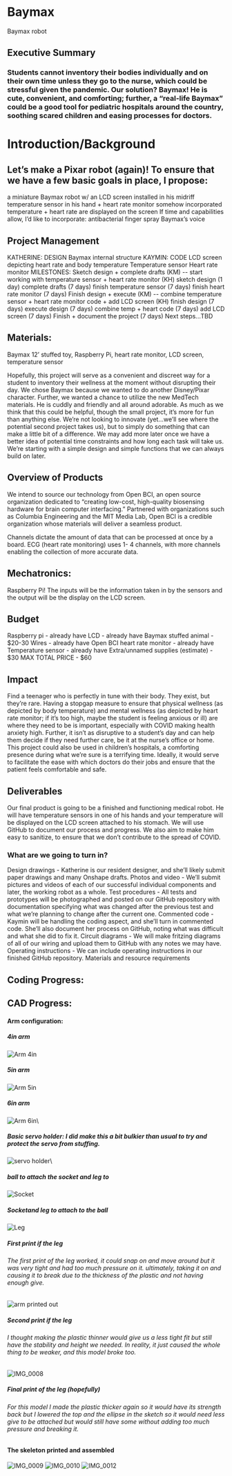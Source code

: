 # Baymax
Baymax robot
## Executive Summary
### Students cannot inventory their bodies individually and on their own time unless they go to the nurse, which could be stressful given the pandemic. Our solution? Baymax! He is cute, convenient, and comforting; further, a “real-life Baymax” could be a good tool for pediatric hospitals around the country, soothing scared children and easing processes for doctors. 
# Introduction/Background
## Let’s make a Pixar robot (again)! To ensure that we have a few basic goals in place, I propose:
a miniature Baymax robot w/ an LCD screen installed in his midriff
temperature sensor in his hand + heart rate monitor somehow incorporated
temperature + heart rate are displayed on the screen
If time and capabilities allow, I’d like to incorporate: 
antibacterial finger spray 
Baymax’s voice

## Project Management
KATHERINE: DESIGN
Baymax internal structure
KAYMIN: CODE
LCD screen depicting heart rate and body temperature
Temperature sensor
Heart rate monitor
MILESTONES:
Sketch design + complete drafts (KM) -- start working with temperature sensor + heart rate monitor (KH)
sketch design (1 day)
complete drafts (7 days)
finish temperature sensor (7 days)
finish heart rate monitor (7 days)
Finish design + execute (KM) -- combine temperature sensor + heart rate monitor code + add LCD screen (KH)
finish design (7 days)
execute design (7 days)
combine temp + heart code (7 days)
add LCD screen (7 days)
Finish + document the project (7 days)
Next steps...TBD

## Materials: 
Baymax 12’ stuffed toy, Raspberry Pi, heart rate monitor, LCD screen, temperature sensor

Hopefully, this project will serve as a convenient and discreet way for a student to inventory their wellness at the moment without disrupting their day. 
We chose Baymax because we wanted to do another Disney/Pixar character. Further, we wanted a chance to utilize the new MedTech materials. He is cuddly and friendly and all around adorable. As much as we think that this could be helpful, though the small project, it’s more for fun than anything else. We’re not looking to innovate (yet...we’ll see where the potential second project takes us), but to simply do something that can make a little bit of a difference. We may add more later once we have a better idea of potential time constraints and how long each task will take us. We’re starting with a simple design and simple functions that we can always build on later.

## Overview of Products
We intend to source our technology from Open BCI, an open source organization dedicated to “creating low-cost, high-quality biosensing hardware for brain computer interfacing.” Partnered with organizations such as Columbia Engineering and the MIT Media Lab, Open BCI is a credible organization whose materials will deliver a seamless product. 

Channels dictate the amount of data that can be processed at once by a board. 
ECG (heart rate monitoring) uses 1- 4 channels, with more channels enabling the collection of more accurate data.

## Mechatronics: 
 Raspberry Pi! The inputs will be the information taken in by the sensors and the output will be the display on the LCD screen. 
## Budget
Raspberry pi - already have
LCD - already have
Baymax stuffed animal - $20-30
Wires - already have
 Open BCI heart rate monitor - already have
Temperature sensor - already have 
Extra/unnamed supplies (estimate) - $30 
MAX TOTAL PRICE - $60

## Impact
Find a teenager who is perfectly in tune with their body. They exist, but they’re rare. Having a stopgap measure to ensure that physical wellness (as depicted by body temperature) and mental wellness (as depicted by heart rate monitor; if it’s too high, maybe the student is feeling anxious or ill) are where they need to be is important, especially with COVID making health anxiety high. Further, it isn’t as disruptive to a student’s day and can help them decide if they need further care, be it at the nurse’s office or home. 
This project could also be used in children’s hospitals, a comforting presence during what we’re sure is a terrifying time. Ideally, it would serve to facilitate the ease with which doctors do their jobs and ensure that the patient feels comfortable and safe. 

## Deliverables
Our final product is going to be a finished and functioning medical robot. He will have temperature sensors in one of his hands and your temperature will be displayed on the LCD screen attached to his stomach. We will use GitHub to document our process and progress. We also aim to make him easy to sanitize, to ensure that we don’t contribute to the spread of COVID.

### What are we going to turn in? 
Design drawings - Katherine is our resident designer, and she’ll likely submit paper drawings and many Onshape drafts. 
Photos and video - We’ll submit pictures and videos of each of our successful individual components and later, the working robot as a whole. 
Test procedures - All tests and prototypes will be photographed and posted on our GitHub repository with documentation specifying what was changed after the previous test and what we’re planning to change after the current one.
Commented code - Kaymin will be handling the coding aspect, and she’ll turn in commented code. She’ll also document her process on GitHub, noting what was difficult and what she did to fix it. 
Circuit diagrams - We will make fritzing diagrams of all of our wiring and upload them to GitHub with any notes we may have. 
Operating instructions - We can include operating instructions in our finished GitHub repository. 
Materials and resource requirements


## Coding Progress:

## CAD Progress:
#### Arm configuration:
##### 4in arm
![Arm 4in](https://github.com/kmcgrat28/Baymax/blob/main/Capture%20arm%204in.PNG)
##### 5in arm
![Arm 5in](https://github.com/kmcgrat28/Baymax/blob/main/arm%20photo.PNG)
##### 6in arm
![Arm 6in](https://github.com/kmcgrat28/Baymax/blob/main/Capture%20arm%206in.PNG)\
##### Basic servo holder: I did make this a bit bulkier than usual to try and protect the servo from stuffing.
![servo holder](https://github.com/kmcgrat28/Baymax/blob/main/servo%20holder%20photo.PNG)\
##### ball to attach the socket and leg to
![Socket](https://github.com/kmcgrat28/Baymax/blob/main/ball%20to%20socket.PNG)
##### Socketand leg to attach to the ball
![Leg](https://github.com/kmcgrat28/Baymax/blob/main/Capture%20leg%20bottom.PNG)
##### First print if the leg
###### The first print of the leg worked, it could snap on and move around but it was very tight and had too much pressure on it. ultimately, taking it on and causing it to break due to the thickness of the plastic and not having enough give.
![arm printed out](https://github.com/kmcgrat28/Baymax/blob/main/IMG_0006.jpg)
##### Second print if the leg
###### I thought making the plastic thinner would give us a less tight fit but still have the stability and height we needed. In reality, it just caused the whole thing to be weaker, and this model broke too.
![IMG_0008](https://user-images.githubusercontent.com/56269212/167702076-ecc34eeb-b6b0-477a-92f6-b0b509e83e39.jpg)
##### Final print of the leg (hopefully)
###### For this model I made the plastic thicker again so it would have its strength back but I lowered the top and the ellipse in the sketch so it would need less give to be attached but would still have some without adding too much pressure and breaking it.
#### The skeleton printed and assembled
![IMG_0009](https://user-images.githubusercontent.com/56269212/167702094-0897fcb4-2de7-46b7-a599-a2f371511a85.jpg)
![IMG_0010](https://user-images.githubusercontent.com/56269212/167702066-11decdeb-42a0-4c56-bfa1-1d0b567312c1.jpg)
![IMG_0012](https://user-images.githubusercontent.com/56269212/167702090-98002c33-1250-43fd-9af9-e67309c4a88f.jpg)

